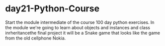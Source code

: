 # day21-Python-Course
Start the module intermediate of the course 100 day python exercises. In the module we're going to learn about objects and instances and class inrheritancethe final project it will be a Snake game that looks like the game from the old cellphone Nokia.
